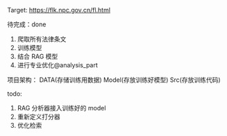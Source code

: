 Target:
https://flk.npc.gov.cn/fl.html

待完成：done

1. 爬取所有法律条文
2. 训练模型
3. 结合 RAG 模型
4. 进行专业优化@analysis_part

项目架构：
DATA(存储训练用数据)
Model(存放训练好模型)
Src(存放训练代码)

todo:

1. RAG 分析器接入训练好的 model
2. 重新定义打分器
3. 优化检索
